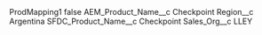 <?xml version="1.0" encoding="UTF-8"?>
<CustomMetadata xmlns="http://soap.sforce.com/2006/04/metadata" xmlns:xsi="http://www.w3.org/2001/XMLSchema-instance" xmlns:xsd="http://www.w3.org/2001/XMLSchema">
    <label>ProdMapping1</label>
    <protected>false</protected>
    <values>
        <field>AEM_Product_Name__c</field>
        <value xsi:type="xsd:string">Checkpoint</value>
    </values>
    <values>
        <field>Region__c</field>
        <value xsi:type="xsd:string">Argentina</value>
    </values>
    <values>
        <field>SFDC_Product_Name__c</field>
        <value xsi:type="xsd:string">Checkpoint</value>
    </values>
    <values>
        <field>Sales_Org__c</field>
        <value xsi:type="xsd:string">LLEY</value>
    </values>
</CustomMetadata>
